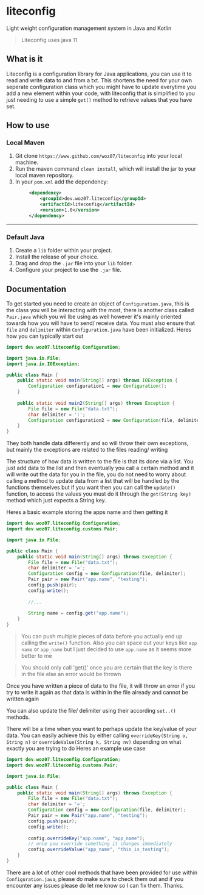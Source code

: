 # liteconfig
Light weight configuration management system in Java and Kotlin

> Liteconfig uses java 11

## What is it
Liteconfig is a configuration library for Java applications, you can use it to 
read and write data to and from a txt. This shortens the need for your own 
seperate configuration class which you might have to update everytime you add 
a new element within your code, with liteconfig that is simplified to you just 
needing to use a simple `get()` method to retrieve values that you have set.

## How to use
### Local Maven
1. Git clone `https://www.github.com/woz07/liteconfig` into your local machine.
2. Run the maven command `clean install`, which will install the jar to your local maven repository.
3. In your `pom.xml` add the dependency:
   ```xml
        <dependency>
            <groupId>dev.woz07.liteconfig</groupId>
            <artifactId>liteconfig</artifactId>
            <version>1.0</version>
        </dependency>
   ```

---

### Default Java
1. Create a `lib` folder within your project.
2. Install the release of your choice.
3. Drag and drop the `.jar` file into your `lib` folder.
4. Configure your project to use the `.jar` file.

## Documentation
To get started you need to create an object of `Configuration.java`, this is the class 
you will be interacting with the most, there is another class called `Pair.java` which 
you wil lbe using as well however it's mainly oriented towards how you will have to send/ receive data.
You must also ensure that `file` and `delimiter` within `Configuration.java` have been initialized.
Heres how you can typically start out
```java
import dev.woz07.liteconfig.Configuration;

import java.io.File;
import java.io.IOException;

public class Main {
    public static void main(String[] args) throws IOException {
        Configuration configuration1 = new Configuration();
    }
    
    public static void main2(String[] args) throws Exception {
        File file = new File("data.txt");
        char delimiter = ':';
        Configuration configuration2 = new Configuration(file, delimiter);
    }
}
```
They both handle data differently and so will throw their own exceptions, but mainly the 
exceptions are related to the files reading/ writing

The structure of how data is written to the file is that its done via a list.
You just add data to the list and then eventually you call a certain method and it will 
write out the data for you in the file, you do not need to worry about calling a method to update data 
from a list that will be handled by the functions themselves but if you want then you can call the `update()` function, 
to access the values you must do it through the `get(String key)` method which just expects a String key.

Heres a basic example storing the apps name and then getting it
```java
import dev.woz07.liteconfig.Configuration;
import dev.woz07.liteconfig.customs.Pair;

import java.io.File;

public class Main {
    public static void main(String[] args) throws Exception {
        File file = new File("data.txt");
        char delimiter = '=';
        Configuration config = new Configuration(file, delimiter);
        Pair pair = new Pair("app.name", "testing");
        config.push(pair);
        config.write();
        
        //...
        
        String name = config.get("app.name");
    }
}
```
> You can push multiple pieces of data before you actually end up calling the `write()` function.
> Also you can space out your keys like `app name` or `app_name` but I just decided to use `app.name` as it
> seems more better to me

> You should only call 'get()' once you are certain that the key is there in the file
> else an error would be thrown

Once you have written a piece of data to the file, it will throw an error if you try to write it again 
as that data is within in the file already and cannot be written again

You can also update the file/ delimiter using their according `set..()` methods.

There will be a time when you want to perhaps update the key/value of your data.
You can easily achieve this by either calling `overrideKey(String o, String n)` or `overrideValue(String k, String nv)`
depending on what exactly you are trying to do
Heres an example use case
```java
import dev.woz07.liteconfig.Configuration;
import dev.woz07.liteconfig.customs.Pair;

import java.io.File;

public class Main {
    public static void main(String[] args) throws Exception {
        File file = new File("data.txt");
        char delimiter = '=';
        Configuration config = new Configuration(file, delimiter);
        Pair pair = new Pair("app.name", "testing");
        config.push(pair);
        config.write();
        
        config.overrideKey("app.name", "app_name");
        // once you override something it changes immediately
        config.overrideValue("app_name", "this_is_testing");
    }
}
```

There are a lot of other cool methods that have been provided for use within `Configuration.java`, please do 
make sure to check them out and if you encounter any issues please do let me know so I can fix them. Thanks.

